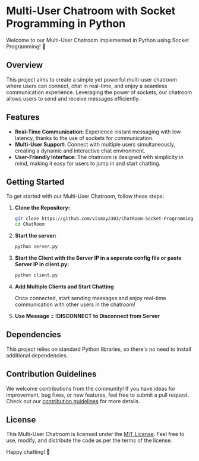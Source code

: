 # Multi-User Chatroom with Socket Programming in Python

Welcome to our Multi-User Chatroom implemented in Python using Socket Programming! 🚀

## Overview

This project aims to create a simple yet powerful multi-user chatroom where users can connect, chat in real-time, and enjoy a seamless communication experience. Leveraging the power of sockets, our chatroom allows users to send and receive messages efficiently.

## Features

- **Real-Time Communication:** Experience instant messaging with low latency, thanks to the use of sockets for communication.
- **Multi-User Support:** Connect with multiple users simultaneously, creating a dynamic and interactive chat environment.
- **User-Friendly Interface:** The chatroom is designed with simplicity in mind, making it easy for users to jump in and start chatting.

## Getting Started

To get started with our Multi-User Chatroom, follow these steps:

1. **Clone the Repository:**
   ```bash
   git clone https://github.com/vismay2303/ChatRoom-Socket-Programming.git
   cd ChatRoom

2. **Start the server:**
   ```bash
   python server.py

3. **Start the Client with the Server IP in a seperate config file or paste Server IP in client.py:**
   ```bash
   python client.py

4. **Add Multiple Clients and Start Chatting**

   Once connected, start sending messages and enjoy real-time communication with other users in the chatroom!

6. **Use Message = !DISCONNECT to Disconnect from Server**

## Dependencies

This project relies on standard Python libraries, so there's no need to install additional dependencies.

## Contribution Guidelines

We welcome contributions from the community! If you have ideas for improvement, bug fixes, or new features, feel free to submit a pull request. Check out our [contribution guidelines](CONTRIBUTING.md) for more details.

## License

This Multi-User Chatroom is licensed under the [MIT License](LICENSE). Feel free to use, modify, and distribute the code as per the terms of the license.

Happy chatting! 🎉


